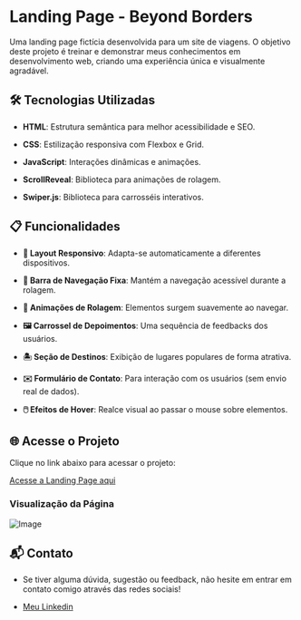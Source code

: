 # Landing Page - Beyond Borders

Uma landing page fictícia desenvolvida para um site de viagens. O objetivo deste projeto é treinar e demonstrar meus conhecimentos em desenvolvimento web, criando uma experiência única e visualmente agradável.

## 🛠️ Tecnologias Utilizadas

- **HTML**: Estrutura semântica para melhor acessibilidade e SEO.

- **CSS**: Estilização responsiva com Flexbox e Grid.

- **JavaScript**: Interações dinâmicas e animações.

- **ScrollReveal**: Biblioteca para animações de rolagem.

- **Swiper.js**: Biblioteca para carrosséis interativos.

## 📋 Funcionalidades

- **📱 Layout Responsivo**: Adapta-se automaticamente a diferentes dispositivos.

- **📌 Barra de Navegação Fixa**: Mantém a navegação acessível durante a rolagem.

- **🎥 Animações de Rolagem**: Elementos surgem suavemente ao navegar.

- **🖼️ Carrossel de Depoimentos**: Uma sequência de feedbacks dos usuários.

- **🏝️ Seção de Destinos**: Exibição de lugares populares de forma atrativa.

- **✉️ Formulário de Contato**: Para interação com os usuários (sem envio real de dados).

- **🖱️ Efeitos de Hover**: Realce visual ao passar o mouse sobre elementos.

## 🌐 Acesse o Projeto

Clique no link abaixo para acessar o projeto:

[ Acesse a Landing Page aqui](https://arthmoreira.github.io/Beyond-Borders/)

### Visualização da Página

![Image](https://github.com/user-attachments/assets/04364c90-63dd-4976-849d-5d549bf29b8d)

## 📬 Contato
- Se tiver alguma dúvida, sugestão ou feedback, não hesite em entrar em contato comigo através das redes sociais!

- [Meu Linkedin](https://www.linkedin.com/in/thurmoreira/)

